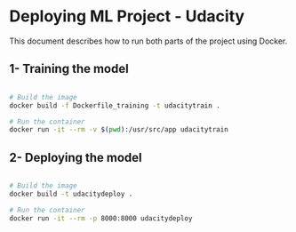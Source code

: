 
# Deploying ML Project - Udacity

This document describes how to run both parts of the project using Docker.


## 1- Training the model

```bash

# Build the image
docker build -f Dockerfile_training -t udacitytrain .

# Run the container
docker run -it --rm -v $(pwd):/usr/src/app udacitytrain

```

## 2- Deploying the model

```bash

# Build the image
docker build -t udacitydeploy .

# Run the container
docker run -it --rm -p 8000:8000 udacitydeploy

```

